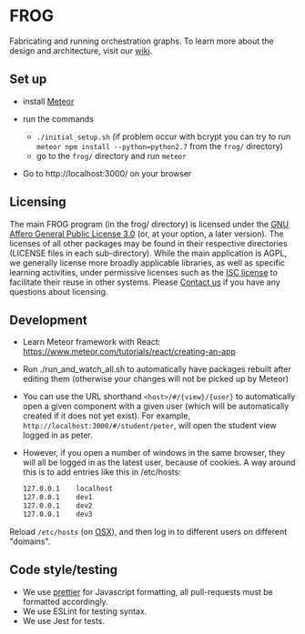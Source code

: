 # FROG
Fabricating and running orchestration graphs. To learn more about the design and architecture, visit our [wiki](https://github.com/chili-epfl/FROG/wiki).

## Set up

- install [Meteor](https://www.meteor.com/install)

- run the commands
    * `./initial_setup.sh` (if problem occur with bcrypt you can try to run `meteor npm install --python=python2.7` from the `frog/` directory)
    * go to the `frog/` directory and run `meteor`

- Go to http://localhost:3000/ on your browser

## Licensing
The main FROG program (in the frog/ directory) is licensed under the [GNU Affero General Public License 3.0](https://www.gnu.org/licenses/agpl-3.0.en.html) (or, at your option, a later version). The licenses of all other packages may be found in their respective directories (LICENSE files in each sub-directory). While the main application is AGPL, we generally license more broadly applicable libraries, as well as specific learning activities, under permissive licenses such as the [ISC license](https://www.isc.org/downloads/software-support-policy/isc-license/) to facilitate their reuse in other systems. Please [Contact us](mailto:shaklev@gmail.com) if you have any questions about licensing.

## Development

- Learn Meteor framework with React:
https://www.meteor.com/tutorials/react/creating-an-app

- Run ./run_and_watch_all.sh to automatically have packages rebuilt after editing them (otherwise your changes will not be picked up by Meteor)

- You can use the URL shorthand `<host>/#/{view}/{user}` to automatically open a given component with a given user (which will be automatically created if it does not yet exist). For example, `http://localhost:3000/#/student/peter`, will open the student view logged in as peter.
- However, if you open a number of windows in the same browser, they will all be logged in as the latest user, because of cookies. A way around this is to add entries like this in /etc/hosts:

   ```bash
   127.0.0.1	localhost
   127.0.0.1	dev1
   127.0.0.1	dev2
   127.0.0.1	dev3
   ```

Reload `/etc/hosts` (on [OSX](https://superuser.com/questions/346518/how-do-i-refresh-the-hosts-file-on-os-x)), and then log in to different users on different "domains". 


## Code style/testing

- We use [prettier](https://github.com/prettier/prettier) for Javascript formatting, all pull-requests must be formatted accordingly.
- We use ESLint for testing syntax.
- We use Jest for tests.
